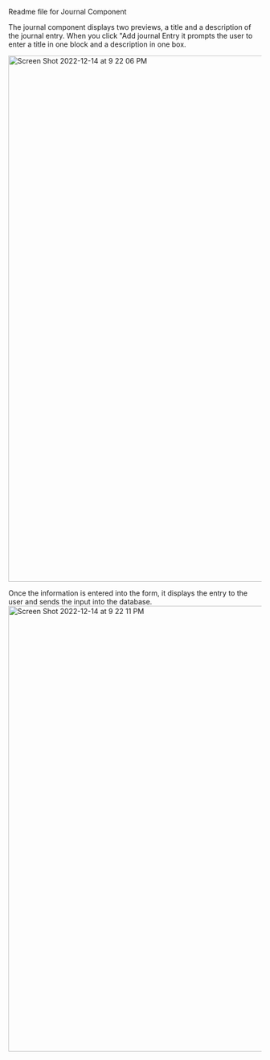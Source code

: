 Readme file for Journal Component

The journal component displays two previews, a title and a description of the journal entry.
When you click "Add journal Entry it prompts the user to enter a title in one block and a description in one box. 

<img width="1046" alt="Screen Shot 2022-12-14 at 9 22 06 PM" src="https://user-images.githubusercontent.com/35176302/207757404-0650923a-e294-4ab3-865a-4f657304dfd8.png">


Once the information is entered into the form, it displays the entry to the user and sends the input into the database. 
<img width="886" alt="Screen Shot 2022-12-14 at 9 22 11 PM" src="https://user-images.githubusercontent.com/35176302/207757413-7ed9beca-777d-4e90-a8ec-59c7cbc15e22.png">
